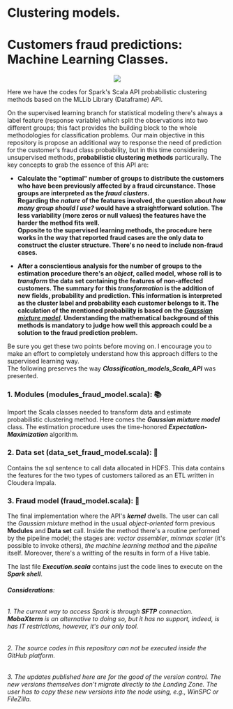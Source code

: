 # Clustering models.
# Customers fraud predictions: Machine Learning Classes.
<p align="center"><img src = "https://upload.wikimedia.org/wikipedia/commons/f/f3/Apache_Spark_logo.svg">

Here we have the codes for Spark's Scala API probabilistic clustering methods based on the MLLib Library (Dataframe) API.

On the supervised learning branch for statistical modeling there's always a label feature (response variable) which split the observations into two different groups; this fact provides the building block to the whole methodologies for classification problems. Our main objective in this repository is propose an additional way to response the need of prediction for the customer's fraud class probability, but in this time considering unsupervised methods, **probabilistic clustering methods** particurally.
The key concepts to grab the essence of this API are:

* **Calculate the "optimal" number of groups to distribute the customers who have been previously affected by a fraud circunstance. Those groups are interpreted as the _fraud clusters_.\
Regarding the _nature_ of the features involved, the question about _how many group should I use?_ would have a straightforward solution. The less variability (more zeros or null values) the features have the harder the method fits well.\
Opposite to the supervised learning methods, the procedure here works in the way that reported fraud cases are the only data to construct the cluster structure. There's no need to include non-fraud cases.**

* **After a conscientious analysis for the number of groups to the estimation procedure there's an _object_, called model, whose roll is to _transform_ the data set containing the features of non-affected customers. The summary for this _transformation_ is the addition of new fields, probability and prediction. This information is interpreted as the cluster label and probability each customer belongs to it. The calculation of the mentioned probability is based on the [_Gaussian mixture model_](https://en.wikipedia.org/wiki/Expectation%E2%80%93maximization_algorithm). Understanding the mathematical background of this methods is mandatory to judge how well this approach could be a solution to the fraud prediction problem.**

Be sure you get these two points before moving on. I encourage you to make an effort to completely understand how this approach differs to the supervised learning way.\
The following preserves the way **_Classification_models_Scala_API_** was presented.

### 1. Modules (modules_fraud_model.scala): :books:
  Import the Scala classes needed to transform data and estimate probabilistic clustering method. Here comes the **_Gaussian mixture model_** class. The estimation procedure uses the time-honored **_Expectation-Maximization_** algorithm.
  
### 2. Data set (data_set_fraud_model.scala): :floppy_disk:
  Contains the sql sentence to call data allocated in HDFS. This data contains the features for the two types of customers tailored as an ETL written in Cloudera Impala.
  
### 3. Fraud model (fraud_model.scala): :space_invader:
  The final implementation where the API's **_kernel_** dwells. The user can call the _Gaussian mixture_ method in the usual _object-oriented_ form previous **Modules** and **Data set** call. Inside the method there's a routine performed by the pipeline model; the stages are: _vector assembler_, _minmax scaler_ (it's possible to invoke others), _the machine learning method_ and the _pipeline_ itself. Moreover, there's a writting of the results in form of a Hive table.
  
The last file **_Execution.scala_** contains just the code lines to execute on the **_Spark shell_**.

######  **_Considerations_**:
###### 1. The current way to access Spark is through **_SFTP_** connection. **MobaXterm** is an alternative to doing so, but it has no support, indeed, is has IT restrictions, however, it's our only tool.
###### 2. The source codes in this repository can not be executed inside the GitHub platform.
###### 3. The updates published here are for the good of the version control. The new versions themselves don't migrate directly to the Landing Zone. The user has to copy these new versions into the node using, e.g., WinSPC or FileZilla.
